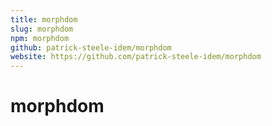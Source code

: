 ```yaml
---
title: morphdom
slug: morphdom
npm: morphdom
github: patrick-steele-idem/morphdom
website: https://github.com/patrick-steele-idem/morphdom
---
```


# morphdom

